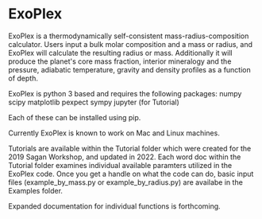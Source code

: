 # ExoPlex

ExoPlex is a thermodynamically self-consistent mass-radius-composition calculator. Users input a bulk molar composition and a mass or radius, and ExoPlex will calculate the resulting radius or mass. Additionally it will produce the planet's core mass fraction, interior mineralogy and the pressure, adiabatic temperature, gravity and density profiles as a function of depth. 


ExoPlex is python 3 based and requires the following packages:
numpy
scipy
matplotlib
pexpect
sympy
jupyter (for Tutorial)

Each of these can be installed using pip.

Currently ExoPlex is known to work on Mac and Linux machines.

Tutorials are available within the Tutorial folder which were created for the 2019 Sagan Workshop, and updated in 2022. Each word doc within the Tutorial folder examines individual available paramters utilized in the ExoPlex code. Once you get a handle on what the code can do, basic input files (example_by_mass.py or example_by_radius.py) are availabe in the Examples folder.

Expanded documentation for individual functions is forthcoming. 
